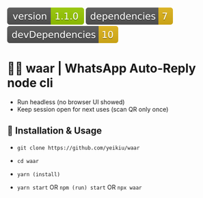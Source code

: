 <img src=".ci_badges/npm-version-badge.svg" /> <img src=".ci_badges/npm-dependencies-badge.svg" /> <img src=".ci_badges/npm-devdependencies-badge.svg" />

# 🤖💬 waar | WhatsApp Auto-Reply node cli

- Run headless (no browser UI showed) 
- Keep session open for next uses (scan QR only once)

## 📝 Installation & Usage

- `git clone https://github.com/yeikiu/waar`

- `cd waar`

- `yarn (install)`

- `yarn start` OR `npm (run) start` OR `npx waar`

